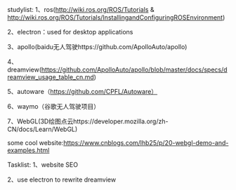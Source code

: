 studylist:
1、ros(http://wiki.ros.org/ROS/Tutorials & http://wiki.ros.org/ROS/Tutorials/InstallingandConfiguringROSEnvironment)

2、electron：used for desktop applications

3、apollo(baidu无人驾驶https://github.com/ApolloAuto/apollo)

4、dreamview(https://github.com/ApolloAuto/apollo/blob/master/docs/specs/dreamview_usage_table_cn.md)

5、autoware（https://github.com/CPFL/Autoware）

6、waymo（谷歌无人驾驶项目）

7、WebGL(3D绘图点云https://developer.mozilla.org/zh-CN/docs/Learn/WebGL)

some cool website:https://www.cnblogs.com/lhb25/p/20-webgl-demo-and-examples.html


Tasklist:
1、website SEO

2、use electron to rewrite dreamview
